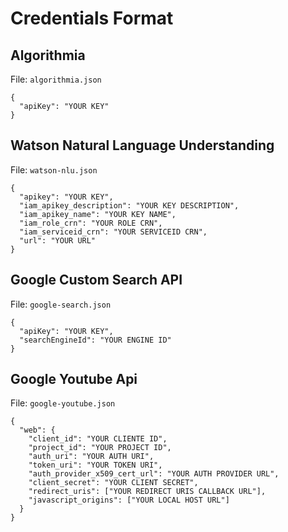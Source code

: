 # Credentials Format

## Algorithmia

File: `algorithmia.json`

```
{
  "apiKey": "YOUR KEY"
}
```

## Watson Natural Language Understanding

File: `watson-nlu.json`

```
{
  "apikey": "YOUR KEY",
  "iam_apikey_description": "YOUR KEY DESCRIPTION",
  "iam_apikey_name": "YOUR KEY NAME",
  "iam_role_crn": "YOUR ROLE CRN",
  "iam_serviceid_crn": "YOUR SERVICEID CRN",
  "url": "YOUR URL"
}
```

## Google Custom Search API

File: `google-search.json`

```
{
  "apiKey": "YOUR KEY",
  "searchEngineId": "YOUR ENGINE ID"
}
```

## Google Youtube Api

File: `google-youtube.json`

```
{
  "web": {
    "client_id": "YOUR CLIENTE ID",
    "project_id": "YOUR PROJECT ID",
    "auth_uri": "YOUR AUTH URI",
    "token_uri": "YOUR TOKEN URI",
    "auth_provider_x509_cert_url": "YOUR AUTH PROVIDER URL",
    "client_secret": "YOUR CLIENT SECRET",
    "redirect_uris": ["YOUR REDIRECT URIS CALLBACK URL"],
    "javascript_origins": ["YOUR LOCAL HOST URL"]
  }
}
```
